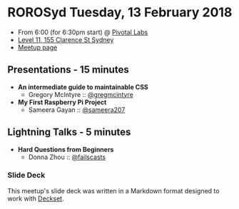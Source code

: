 # ROROSyd Tuesday, 13 February 2018

- From 6:00 (for 6:30pm start) @ [Pivotal Labs][]
- [Level 11, 155 Clarence St Sydney][]
- [Meetup page][]

## Presentations - 15 minutes

- **An intermediate guide to maintainable CSS**
  - Gregory McIntyre :: [@gregmcintyre][]
- **My First Raspberry Pi Project**
  - Sameera Gayan :: [@sameera207][]

## Lightning Talks - 5 minutes

- **Hard Questions from Beginners**
  - Donna Zhou :: [@failscasts][]

### Slide Deck

This meetup's slide deck was written in a Markdown format designed to work with
[Deckset][].

[@gregmcintyre]: https://twitter.com/gregmcintyre
[@sameera207]: https://twitter.com/sameera207
[@failscasts]: https://twitter.com/failscasts
[Pivotal Labs]: https://pivotal.io/locations/sydney
[Level 11, 155 Clarence St Sydney]: https://goo.gl/maps/k6v9wdomLWF2
[Meetup page]: https://www.meetup.com/Ruby-On-Rails-Oceania-Sydney/events/nnvkcpyxdbrb/
[Deckset]: https://www.decksetapp.com/
